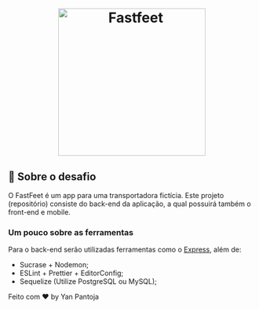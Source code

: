 <h1 align="center">
  <img alt="Fastfeet" title="Fastfeet" src="https://github.com/Rocketseat/bootcamp-gostack-desafio-02/raw/master/.github/logo.png" width="300px" />
</h1>

## :rocket: Sobre o desafio

O FastFeet é um app para uma transportadora fictícia. Este projeto (repositório) consiste do back-end da aplicação, a qual possuirá também o front-end e mobile.


### **Um pouco sobre as ferramentas**

Para o back-end serão utilizadas ferramentas como o [Express](https://expressjs.com/), além de:

- Sucrase + Nodemon;
- ESLint + Prettier + EditorConfig;
- Sequelize (Utilize PostgreSQL ou MySQL);



Feito com ♥ by Yan Pantoja